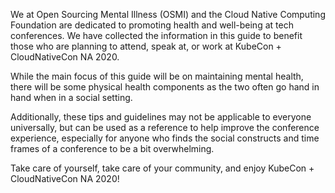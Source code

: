 We at Open Sourcing Mental Illness (OSMI) and the Cloud Native Computing Foundation are dedicated to promoting health and well-being at tech conferences. We have collected the information in this guide to benefit those who are planning to attend, speak at, or work at KubeCon + CloudNativeCon NA 2020.

While the main focus of this guide will be on maintaining mental health, there will be some physical health components as the two often go hand in hand when in a social setting.

Additionally, these tips and guidelines may not be applicable to everyone universally, but can be used as a reference to help improve the conference experience, especially for anyone who finds the social constructs and time frames of a conference to be a bit overwhelming.

Take care of yourself, take care of your community, and enjoy KubeCon + CloudNativeCon NA 2020!
